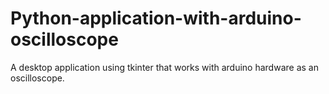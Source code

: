 # Python-application-with-arduino-oscilloscope
A desktop application using tkinter that works with arduino hardware as an oscilloscope.
